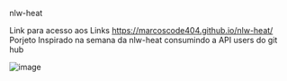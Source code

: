 nlw-heat


Link para acesso aos  Links https://marcoscode404.github.io/nlw-heat/
Porjeto Inspirado na semana da nlw-heat consumindo a  API users do git hub 

![image](https://user-images.githubusercontent.com/51343240/143271614-d1e45dbb-7970-406c-9051-f792a134e8cb.png)
